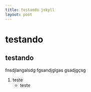 ```yaml
---
title: testando jekyll
layout: post
---
```

# testando
## testando
fnsdjlangalsdg
fgsandjglgas
gsadjgçsg

1. teste
    - teste
